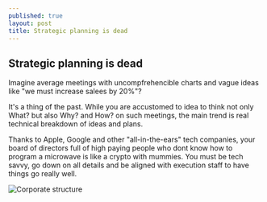 ```yaml
---
published: true
layout: post
title: Strategic planning is dead
---
```

## Strategic planning is dead

Imagine average meetings with uncompfrehencible charts and vague ideas like "we must increase salees by 20%"?

It's a thing of the past. While you are accustomed to idea to think not only What? but also Why? and How? on such meetings, the main trend is real technical breakdown of ideas and plans.

Thanks to Apple, Google and other "all-in-the-ears" tech companies, your board of directors full of high paying people who dont know how to program a microwave is like a crypto with mummies.
You must be tech savvy, go down on all details and be aligned with execution staff to have things go really well.

![Corporate structure](http://std3.ru/bd/da/1415017090-bddafea513f39e2f3164090d2a752260.jpg)
